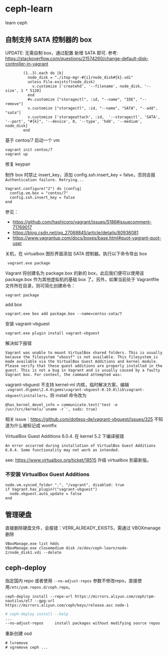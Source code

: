 # ceph-learn
learn ceph

## 自制支持 SATA 控制器的 box

UPDATE: 无需自制 box，通过配置 新增 SATA 即可. 参考: https://stackoverflow.com/questions/21574260/change-default-disk-controller-in-vagrant

```
        (1..3).each do |k|
          node_disk = "./itop-mgr-#{i}/node_disk#{k}.vdi"
          unless File.exists?(node_disk)
            v.customize ['createhd', '--filename', node_disk, '--size', 1 * 5120]
          end
		  #v.customize ["storagectl", :id, "--name", "IDE", "--remove"]
		  v.customize ["storagectl", :id, "--name", "SATA", "--add", "sata"]
          v.customize ['storageattach', :id,  '--storagectl', 'SATA', '--port', "#{k}", '--device', 0, '--type', 'hdd', '--medium', node_disk]
        end
```


基于 centos/7 启动一个 vm

```
vagrant init centos/7
vagrant up
```

修复 keypair

制作 box 时禁止 insert_key，添加 config.ssh.insert_key = false，否则会报 `Authentication failure. Retrying...`

```
Vagrant.configure("2") do |config|
  config.vm.box = "centos/7"
  config.ssh.insert_key = false
end
```

参见：

- https://github.com/hashicorp/vagrant/issues/5186#issuecomment-71769017
- https://blog.csdn.net/qq_27068845/article/details/80936081
- https://www.vagrantup.com/docs/boxes/base.html#quot-vagrant-quot-user

关机，在 virtualbox 图形界面添加 SATA 控制器。执行以下命令导出 box

```
 vagrant.exe package
```
Vagrant 将创建名为 package.box 的新的 box，此后我们便可以使用该 package.box 作为其他虚拟机的基础 box 了。另外，如果当前处于 Vagrantfile 文件所在目录，则可简化创建命令：

```
vagrant package
```

add box

```
vagrant.exe box add package.box --name=centos-sata/7
```

安装 vagrant-vbguest

```
vagrant.exe plugin install vagrant-vbguest
```

解决如下报错

```
Vagrant was unable to mount VirtualBox shared folders. This is usually
because the filesystem "vboxsf" is not available. This filesystem is
made available via the VirtualBox Guest Additions and kernel module.
Please verify that these guest additions are properly installed in the
guest. This is not a bug in Vagrant and is usually caused by a faulty
Vagrant box. For context, the command attempted was:
```

vagrant-vbguest 不支持 kernel-ml 内核，临时解决方案，编辑 `.vagrant.d\gems\2.4.6\gems\vagrant-vbguest-0.19.0\lib\vagrant-vbguest\installers`，将 install 命令改为

```
@has_kernel_devel_info = communicate.test('test -e /usr/src/kernels/`uname -r`', sudo: true)
```

相关 issue：https://github.com/dotless-de/vagrant-vbguest/issues/325  不知道为什么被标记成 wontfix

VirtualBox Guest Additions 6.0.4. 在 kernel 5.2 下编译报错
```
An error occurred during installation of VirtualBox Guest Additions 6.0.4. Some functionality may not work as intended.
```

see: https://www.virtualbox.org/ticket/18515
升级 virtualbox 到最新版。

### 不安装 VirtualBox Guest Additions

```
node.vm.synced_folder ".", "/vagrant", disabled: true
if Vagrant.has_plugin?("vagrant-vbguest")
  node.vbguest.auto_update = false
end
```

## 管理硬盘
直接删除硬盘文件，会报错：VERR_ALREADY_EXISTS，需通过 VBOXmanage 删除

```
VBoxManage.exe list hdds
VBoxManage.exe closemedium disk /e/dev/ceph-learn/node-2/node_disk1.vdi --delete
```

## ceph-deploy

指定国内 repo 或者使用 `--no-adjust-repos` 参数不修改repo，直接使用`/etc/yum.repos.d/ceph.repo`。

```
ceph-deploy install --repo-url https://mirrors.aliyun.com/ceph/rpm-nautilus/el7 --gpg-url https://mirrors.aliyun.com/ceph/keys/release.asc node-1
```

```bash
# ceph-deploy install --help
...
--no-adjust-repos     install packages without modifying source repos
```


重新创建 osd

```
# lvremove 
# vgremove ceph ...
```